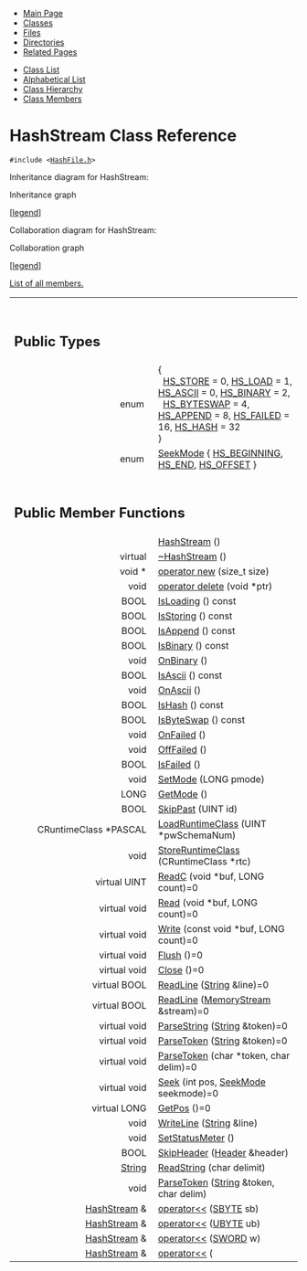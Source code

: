 <div class="tabs">

- [Main Page](index.md)
- <span id="current">[Classes](annotated.md)</span>
- [Files](files.md)
- [Directories](dirs.md)
- [Related Pages](pages.md)

</div>

<div class="tabs">

- [Class List](annotated.md)
- [Alphabetical List](classes.md)
- [Class Hierarchy](hierarchy.md)
- [Class Members](functions.md)

</div>

# HashStream Class Reference

`#include <`<a href="HashFile_8h-source.md" class="el"><code>HashFile.h</code></a>`>`

Inheritance diagram for HashStream:

<span class="image placeholder" original-image-src="classHashStream__inherit__graph.gif" original-image-title="" border="0" usemap="#HashStream__inherit__map">Inheritance graph</span>

\[[legend](graph_legend.md)\]

Collaboration diagram for HashStream:

<span class="image placeholder" original-image-src="classHashStream__coll__graph.gif" original-image-title="" border="0" usemap="#HashStream__coll__map">Collaboration graph</span>

\[[legend](graph_legend.md)\]

[List of all members.](classHashStream-members.md)

<table data-border="0" data-cellpadding="0" data-cellspacing="0">
<colgroup>
<col style="width: 50%" />
<col style="width: 50%" />
</colgroup>
<tbody>
<tr>
<td></td>
<td></td>
</tr>
<tr>
<td colspan="2"><br />
&#10;<h2 id="public-types">Public Types</h2></td>
</tr>
<tr>
<td class="memItemLeft" style="text-align: right;" data-nowrap="" data-valign="top">enum  </td>
<td class="memItemRight" data-valign="bottom">{<br />
  <a href="classHashStream.md#dca29a1140aadadfd92b34a02fa516efdc85a74fb03315a5269bf43adbd60e74" class="el">HS_STORE</a> = 0, <a href="classHashStream.md#dca29a1140aadadfd92b34a02fa516ef87dd1bb846fb3f09903e4d53a477aa05" class="el">HS_LOAD</a> = 1, <a href="classHashStream.md#dca29a1140aadadfd92b34a02fa516ef0ba5a3dce5222817d24080ee0121825e" class="el">HS_ASCII</a> = 0, <a href="classHashStream.md#dca29a1140aadadfd92b34a02fa516ef0a24c17a7f02f6a0e61f64f6083a2a31" class="el">HS_BINARY</a> = 2,<br />
  <a href="classHashStream.md#dca29a1140aadadfd92b34a02fa516ef55cca2eb4b4e12269e3df06cdd28eda6" class="el">HS_BYTESWAP</a> = 4, <a href="classHashStream.md#dca29a1140aadadfd92b34a02fa516eff6e052ca1ba72f44efd8b91b8cf486ca" class="el">HS_APPEND</a> = 8, <a href="classHashStream.md#dca29a1140aadadfd92b34a02fa516ef4dcf67e4a401ce034e1ef11d3c85a147" class="el">HS_FAILED</a> = 16, <a href="classHashStream.md#dca29a1140aadadfd92b34a02fa516ef0d5021fe206a905fcf2bbf4a1dc0d47c" class="el">HS_HASH</a> = 32<br />
}</td>
</tr>
<tr>
<td class="memItemLeft" style="text-align: right;" data-nowrap="" data-valign="top">enum  </td>
<td class="memItemRight" data-valign="bottom"><a href="classHashStream.md#a3642d2e14408dd483bffb854fd85a2c" class="el">SeekMode</a> { <a href="classHashStream.md#a3642d2e14408dd483bffb854fd85a2c548f35d1cedeff150ca6530ac5451a60" class="el">HS_BEGINNING</a>, <a href="classHashStream.md#a3642d2e14408dd483bffb854fd85a2c88dc12d1c93132f94951a5d9caf95ae8" class="el">HS_END</a>, <a href="classHashStream.md#a3642d2e14408dd483bffb854fd85a2c7fe0e562e104864af3c7869fb54a9e95" class="el">HS_OFFSET</a> }</td>
</tr>
<tr>
<td colspan="2"><br />
&#10;<h2 id="public-member-functions">Public Member Functions</h2></td>
</tr>
<tr>
<td class="memItemLeft" style="text-align: right;" data-nowrap="" data-valign="top"> </td>
<td class="memItemRight" data-valign="bottom"><a href="classHashStream.md#e6fcfc45a311d107944d6bf14635435a" class="el">HashStream</a> ()</td>
</tr>
<tr>
<td class="memItemLeft" style="text-align: right;" data-nowrap="" data-valign="top">virtual </td>
<td class="memItemRight" data-valign="bottom"><a href="classHashStream.md#6e6077282e5d9048b661a831a88b0157" class="el">~HashStream</a> ()</td>
</tr>
<tr>
<td class="memItemLeft" style="text-align: right;" data-nowrap="" data-valign="top">void * </td>
<td class="memItemRight" data-valign="bottom"><a href="classHashStream.md#650118fc0cd96c1cd00cb1243c5e3358" class="el">operator new</a> (size_t size)</td>
</tr>
<tr>
<td class="memItemLeft" style="text-align: right;" data-nowrap="" data-valign="top">void </td>
<td class="memItemRight" data-valign="bottom"><a href="classHashStream.md#b2a90b0840ba0f087728d89d27353935" class="el">operator delete</a> (void *ptr)</td>
</tr>
<tr>
<td class="memItemLeft" style="text-align: right;" data-nowrap="" data-valign="top">BOOL </td>
<td class="memItemRight" data-valign="bottom"><a href="classHashStream.md#d6250c7bedd41bd6244d5bd066ef9723" class="el">IsLoading</a> () const</td>
</tr>
<tr>
<td class="memItemLeft" style="text-align: right;" data-nowrap="" data-valign="top">BOOL </td>
<td class="memItemRight" data-valign="bottom"><a href="classHashStream.md#99f3dc774a162fd431fad9511de42a70" class="el">IsStoring</a> () const</td>
</tr>
<tr>
<td class="memItemLeft" style="text-align: right;" data-nowrap="" data-valign="top">BOOL </td>
<td class="memItemRight" data-valign="bottom"><a href="classHashStream.md#94977e284e49dc050203510b6574c19c" class="el">IsAppend</a> () const</td>
</tr>
<tr>
<td class="memItemLeft" style="text-align: right;" data-nowrap="" data-valign="top">BOOL </td>
<td class="memItemRight" data-valign="bottom"><a href="classHashStream.md#2407b618828aafa3fddf93a9fe6dcb53" class="el">IsBinary</a> () const</td>
</tr>
<tr>
<td class="memItemLeft" style="text-align: right;" data-nowrap="" data-valign="top">void </td>
<td class="memItemRight" data-valign="bottom"><a href="classHashStream.md#aa9e3a1038c202d0b0a43be670500cb5" class="el">OnBinary</a> ()</td>
</tr>
<tr>
<td class="memItemLeft" style="text-align: right;" data-nowrap="" data-valign="top">BOOL </td>
<td class="memItemRight" data-valign="bottom"><a href="classHashStream.md#626e55657c8d034138ab0337249e1a0c" class="el">IsAscii</a> () const</td>
</tr>
<tr>
<td class="memItemLeft" style="text-align: right;" data-nowrap="" data-valign="top">void </td>
<td class="memItemRight" data-valign="bottom"><a href="classHashStream.md#06aec4adb36fea5da51cfaf90d9989b2" class="el">OnAscii</a> ()</td>
</tr>
<tr>
<td class="memItemLeft" style="text-align: right;" data-nowrap="" data-valign="top">BOOL </td>
<td class="memItemRight" data-valign="bottom"><a href="classHashStream.md#3c6292aa52abee79ecfff30eb76abc52" class="el">IsHash</a> () const</td>
</tr>
<tr>
<td class="memItemLeft" style="text-align: right;" data-nowrap="" data-valign="top">BOOL </td>
<td class="memItemRight" data-valign="bottom"><a href="classHashStream.md#3b596ce44b575912067e2c5658059b85" class="el">IsByteSwap</a> () const</td>
</tr>
<tr>
<td class="memItemLeft" style="text-align: right;" data-nowrap="" data-valign="top">void </td>
<td class="memItemRight" data-valign="bottom"><a href="classHashStream.md#0f146f8dbcb71bd798ef677ceecf1227" class="el">OnFailed</a> ()</td>
</tr>
<tr>
<td class="memItemLeft" style="text-align: right;" data-nowrap="" data-valign="top">void </td>
<td class="memItemRight" data-valign="bottom"><a href="classHashStream.md#18968f1e5832925d8a11de1be88357f6" class="el">OffFailed</a> ()</td>
</tr>
<tr>
<td class="memItemLeft" style="text-align: right;" data-nowrap="" data-valign="top">BOOL </td>
<td class="memItemRight" data-valign="bottom"><a href="classHashStream.md#ad8b70f98e8988393d100775ceef5e78" class="el">IsFailed</a> ()</td>
</tr>
<tr>
<td class="memItemLeft" style="text-align: right;" data-nowrap="" data-valign="top">void </td>
<td class="memItemRight" data-valign="bottom"><a href="classHashStream.md#e840a4630a40ba4ccbdc2eafe1ca6345" class="el">SetMode</a> (LONG pmode)</td>
</tr>
<tr>
<td class="memItemLeft" style="text-align: right;" data-nowrap="" data-valign="top">LONG </td>
<td class="memItemRight" data-valign="bottom"><a href="classHashStream.md#77f3867c60ec3eeaee1465e72e5dda45" class="el">GetMode</a> ()</td>
</tr>
<tr>
<td class="memItemLeft" style="text-align: right;" data-nowrap="" data-valign="top">BOOL </td>
<td class="memItemRight" data-valign="bottom"><a href="classHashStream.md#b3a1f9250aecfd9edd8239080e52b742" class="el">SkipPast</a> (UINT id)</td>
</tr>
<tr>
<td class="memItemLeft" style="text-align: right;" data-nowrap="" data-valign="top">CRuntimeClass *PASCAL </td>
<td class="memItemRight" data-valign="bottom"><a href="classHashStream.md#7fd7f5afb260535add9156d09aef1772" class="el">LoadRuntimeClass</a> (UINT *pwSchemaNum)</td>
</tr>
<tr>
<td class="memItemLeft" style="text-align: right;" data-nowrap="" data-valign="top">void </td>
<td class="memItemRight" data-valign="bottom"><a href="classHashStream.md#d8c0e626362f7c5aff3842e31b6b1c78" class="el">StoreRuntimeClass</a> (CRuntimeClass *rtc)</td>
</tr>
<tr>
<td class="memItemLeft" style="text-align: right;" data-nowrap="" data-valign="top">virtual UINT </td>
<td class="memItemRight" data-valign="bottom"><a href="classHashStream.md#432bbd32c16ab1131aa2cdc29b73f5ad" class="el">ReadC</a> (void *buf, LONG count)=0</td>
</tr>
<tr>
<td class="memItemLeft" style="text-align: right;" data-nowrap="" data-valign="top">virtual void </td>
<td class="memItemRight" data-valign="bottom"><a href="classHashStream.md#540bdb848e6d3cfb15f360bfc92382f9" class="el">Read</a> (void *buf, LONG count)=0</td>
</tr>
<tr>
<td class="memItemLeft" style="text-align: right;" data-nowrap="" data-valign="top">virtual void </td>
<td class="memItemRight" data-valign="bottom"><a href="classHashStream.md#3de8faa0726694190a3006bf2f1a4a37" class="el">Write</a> (const void *buf, LONG count)=0</td>
</tr>
<tr>
<td class="memItemLeft" style="text-align: right;" data-nowrap="" data-valign="top">virtual void </td>
<td class="memItemRight" data-valign="bottom"><a href="classHashStream.md#77af8c6caabb9f8cab550bd12db6217e" class="el">Flush</a> ()=0</td>
</tr>
<tr>
<td class="memItemLeft" style="text-align: right;" data-nowrap="" data-valign="top">virtual void </td>
<td class="memItemRight" data-valign="bottom"><a href="classHashStream.md#1a5364d59f4ae62f557f7e1ff560ed15" class="el">Close</a> ()=0</td>
</tr>
<tr>
<td class="memItemLeft" style="text-align: right;" data-nowrap="" data-valign="top">virtual BOOL </td>
<td class="memItemRight" data-valign="bottom"><a href="classHashStream.md#08e6da5f6890398a21f4faba4032a6a8" class="el">ReadLine</a> (<a href="classString.md" class="el">String</a> &amp;line)=0</td>
</tr>
<tr>
<td class="memItemLeft" style="text-align: right;" data-nowrap="" data-valign="top">virtual BOOL </td>
<td class="memItemRight" data-valign="bottom"><a href="classHashStream.md#22f953c43f82b65bd9bd781f33b79659" class="el">ReadLine</a> (<a href="classMemoryStream.md" class="el">MemoryStream</a> &amp;stream)=0</td>
</tr>
<tr>
<td class="memItemLeft" style="text-align: right;" data-nowrap="" data-valign="top">virtual void </td>
<td class="memItemRight" data-valign="bottom"><a href="classHashStream.md#813e7ded5de53be981181373dea3bdbb" class="el">ParseString</a> (<a href="classString.md" class="el">String</a> &amp;token)=0</td>
</tr>
<tr>
<td class="memItemLeft" style="text-align: right;" data-nowrap="" data-valign="top">virtual void </td>
<td class="memItemRight" data-valign="bottom"><a href="classHashStream.md#8a8a7e2468b8aed299ba5c455da0d74e" class="el">ParseToken</a> (<a href="classString.md" class="el">String</a> &amp;token)=0</td>
</tr>
<tr>
<td class="memItemLeft" style="text-align: right;" data-nowrap="" data-valign="top">virtual void </td>
<td class="memItemRight" data-valign="bottom"><a href="classHashStream.md#ceaab37d8eb02f41bf5b893ba87f58e4" class="el">ParseToken</a> (char *token, char delim)=0</td>
</tr>
<tr>
<td class="memItemLeft" style="text-align: right;" data-nowrap="" data-valign="top">virtual void </td>
<td class="memItemRight" data-valign="bottom"><a href="classHashStream.md#5c3376aa36f5c8049d4be3c281e3781f" class="el">Seek</a> (int pos, <a href="classHashStream.md#a3642d2e14408dd483bffb854fd85a2c" class="el">SeekMode</a> seekmode)=0</td>
</tr>
<tr>
<td class="memItemLeft" style="text-align: right;" data-nowrap="" data-valign="top">virtual LONG </td>
<td class="memItemRight" data-valign="bottom"><a href="classHashStream.md#a0beb67581de4746aebead5334327042" class="el">GetPos</a> ()=0</td>
</tr>
<tr>
<td class="memItemLeft" style="text-align: right;" data-nowrap="" data-valign="top">void </td>
<td class="memItemRight" data-valign="bottom"><a href="classHashStream.md#738b2b475456de6cd5654fb16b7a4f95" class="el">WriteLine</a> (<a href="classString.md" class="el">String</a> &amp;line)</td>
</tr>
<tr>
<td class="memItemLeft" style="text-align: right;" data-nowrap="" data-valign="top">void </td>
<td class="memItemRight" data-valign="bottom"><a href="classHashStream.md#915bc4ac9bfb31e446e333eda6f3f873" class="el">SetStatusMeter</a> ()</td>
</tr>
<tr>
<td class="memItemLeft" style="text-align: right;" data-nowrap="" data-valign="top">BOOL </td>
<td class="memItemRight" data-valign="bottom"><a href="classHashStream.md#7d2e3a81d8d78251ccf815b00d00528f" class="el">SkipHeader</a> (<a href="classHeader.md" class="el">Header</a> &amp;header)</td>
</tr>
<tr>
<td class="memItemLeft" style="text-align: right;" data-nowrap="" data-valign="top"><a href="classString.md" class="el">String</a> </td>
<td class="memItemRight" data-valign="bottom"><a href="classHashStream.md#ecc44c93efeecf9d06ab3fbdaf4f10b9" class="el">ReadString</a> (char delimit)</td>
</tr>
<tr>
<td class="memItemLeft" style="text-align: right;" data-nowrap="" data-valign="top">void </td>
<td class="memItemRight" data-valign="bottom"><a href="classHashStream.md#08008741795d8c76cdb00549e7606f8d" class="el">ParseToken</a> (<a href="classString.md" class="el">String</a> &amp;token, char delim)</td>
</tr>
<tr>
<td class="memItemLeft" style="text-align: right;" data-nowrap="" data-valign="top"><a href="classHashStream.md" class="el">HashStream</a> &amp; </td>
<td class="memItemRight" data-valign="bottom"><a href="classHashStream.md#27ef046565a2f8112a918c13fff7f472" class="el">operator&lt;&lt;</a> (<a href="DataType_8h.md#ed2faba8f48cf2c4bfa2014166424df0" class="el">SBYTE</a> sb)</td>
</tr>
<tr>
<td class="memItemLeft" style="text-align: right;" data-nowrap="" data-valign="top"><a href="classHashStream.md" class="el">HashStream</a> &amp; </td>
<td class="memItemRight" data-valign="bottom"><a href="classHashStream.md#44ed1f49c4cd8c600f31c74979ba8c85" class="el">operator&lt;&lt;</a> (<a href="DataType_8h.md#6df7643c26cd4b455d883d8fae3d6bf1" class="el">UBYTE</a> ub)</td>
</tr>
<tr>
<td class="memItemLeft" style="text-align: right;" data-nowrap="" data-valign="top"><a href="classHashStream.md" class="el">HashStream</a> &amp; </td>
<td class="memItemRight" data-valign="bottom"><a href="classHashStream.md#e2e427d7b687c40dee137385b2be222e" class="el">operator&lt;&lt;</a> (<a href="DataType_8h.md#cbd2d4a26a53d662f50ce88a33d98f5b" class="el">SWORD</a> w)</td>
</tr>
<tr>
<td class="memItemLeft" style="text-align: right;" data-nowrap="" data-valign="top"><a href="classHashStream.md" class="el">HashStream</a> &amp; </td>
<td class="memItemRight" data-valign="bottom"><a href="classHashStream.md#4639c748a17843b3ff7e40130172a57c" class="el">operator&lt;&lt;</a> (<a href="DataType_8h.md#39e2ad1a55f0dcdf5d92e82fe2e3a83d" class="el"